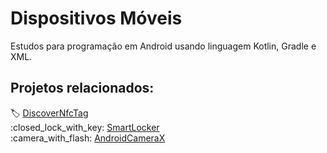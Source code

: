 # Dispositivos Móveis

Estudos para programação em Android usando linguagem Kotlin, Gradle e XML.

## Projetos relacionados:

:label: [DiscoverNfcTag](https://github.com/leogianfagna/DiscoverNfcTag)\
:closed\_lock\_with\_key: [SmartLocker](https://github.com/leogianfagna/SmartLocker)\
:camera\_with\_flash: [AndroidCameraX](https://github.com/leogianfagna/AndroidCameraX)
